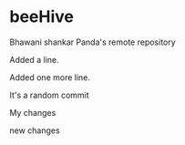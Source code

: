 beeHive
=======

Bhawani shankar Panda's remote repository


Added a line.

Added one more line.

It's a random commit

My changes

new changes
